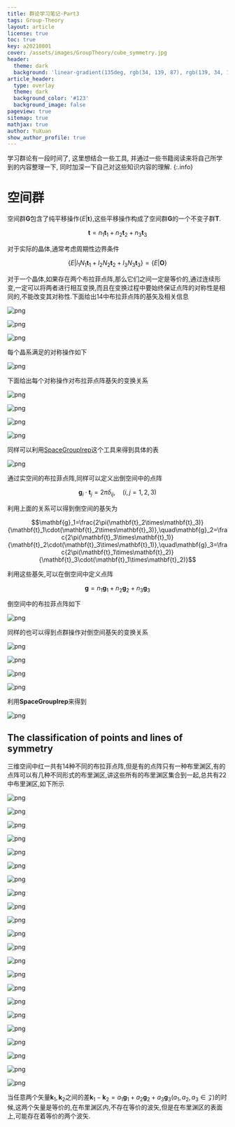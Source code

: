 ```yaml
---
title: 群论学习笔记-Part3
tags: Group-Theory
layout: article
license: true
toc: true
key: a20210801
cover: /assets/images/GroupTheory/cube_symmetry.jpg
header:
  theme: dark
  background: 'linear-gradient(135deg, rgb(34, 139, 87), rgb(139, 34, 139))'
article_header:
  type: overlay
  theme: dark
  background_color: '#123'
  background_image: false
pageview: true
sitemap: true
mathjax: true
author: YuXuan
show_author_profile: true
---
```

学习群论有一段时间了, 这里想结合一些工具, 并通过一些书籍阅读来将自己所学到的内容整理一下, 同时加深一下自己对这些知识内容的理解.
{:.info}
<!--more-->
# 空间群
空间群$\mathbf{G}$包含了纯平移操作$\{E\rvert\mathbf{t}\}$,这些平移操作构成了空间群$\mathbf{G}$的一个不变子群$\mathbf{T}$.

$$\mathbf{t}=n_1\mathbf{t}_1+n_2\mathbf{t}_2+n_3\mathbf{t}_3$$

对于实际的晶体,通常考虑周期性边界条件

$$\{E\rvert l_1N_1\mathbf{t}_1+l_2N_2\mathbf{t}_2+l_3N_3\mathbf{t}_3\}=\{E\rvert\mathbf{O}\}$$

对于一个晶体,如果存在两个布拉菲点阵,那么它们之间一定是等价的,通过连续形变,一定可以将两者进行相互变换,而且在变换过程中要始终保证点阵的对称性是相同的,不能改变其对称性.下面给出14中布拉菲点阵的基矢及相关信息

![png](/assets/images/GroupTheory/3-1.png)

![png](/assets/images/GroupTheory/3-2.png)

![png](/assets/images/GroupTheory/3-3.png)

每个晶系满足的对称操作如下

![png](/assets/images/GroupTheory/3-4.png)

下面给出每个对称操作对布拉菲点阵基矢的变换关系

![png](/assets/images/GroupTheory/3-5.png)

![png](/assets/images/GroupTheory/3-6.png)

![png](/assets/images/GroupTheory/3-7.png)

![png](/assets/images/GroupTheory/3-8.png)

同样可以利用[SpaceGroupIrep](https://github.com/goodluck1982/SpaceGroupIrep)这个工具来得到具体的表

![png](/assets/images/GroupTheory/3-9.png)

通过实空间的布拉菲点阵,同样可以定义出倒空间中的点阵

$$\mathbf{g}_i\cdot\mathbf{t}_j=2\pi\delta_{ij},\quad (i,j=1,2,3)$$

利用上面的关系可以得到倒空间的基矢为

$$\mathbf{g}_1=\frac{2\pi(\mathbf{t}_2\times\mathbf{t}_3)}{\mathbf{t}_1\cdot(\mathbf{t}_2\times\mathbf{t}_3)},\quad\mathbf{g}_2=\frac{2\pi(\mathbf{t}_3\times\mathbf{t}_1)}{\mathbf{t}_2\cdot(\mathbf{t}_3\times\mathbf{t}_1)},\quad\mathbf{g}_3=\frac{2\pi(\mathbf{t}_1\times\mathbf{t}_2)}{\mathbf{t}_3\cdot(\mathbf{t}_1\times\mathbf{t}_2)}$$

利用这些基矢,可以在倒空间中定义点阵

$$\mathbf{g}=n_1\mathbf{g}_1+n_2\mathbf{g}_2+n_3\mathbf{g}_3$$

倒空间中的布拉菲点阵如下

![png](/assets/images/GroupTheory/3-15.png)

同样的也可以得到点群操作对倒空间基矢的变换关系

![png](/assets/images/GroupTheory/3-10.png)

![png](/assets/images/GroupTheory/3-11.png)

![png](/assets/images/GroupTheory/3-12.png)

![png](/assets/images/GroupTheory/3-13.png)

利用**SpaceGroupIrep**来得到

![png](/assets/images/GroupTheory/3-14.png)

## The classification of points and lines of symmetry
三维空间中红一共有14种不同的布拉菲点阵,但是有的点阵只有一种布里渊区,有的点阵可以有几种不同形式的布里渊区,讲这些所有的布里渊区集合到一起,总共有22中布里渊区,如下所示

![png](/assets/images/GroupTheory/3-16.png)

![png](/assets/images/GroupTheory/3-17.png)

![png](/assets/images/GroupTheory/3-18.png)

![png](/assets/images/GroupTheory/3-19.png)

![png](/assets/images/GroupTheory/3-20.png)

![png](/assets/images/GroupTheory/3-21.png)

![png](/assets/images/GroupTheory/3-22.png)

![png](/assets/images/GroupTheory/3-23.png)

![png](/assets/images/GroupTheory/3-24.png)

![png](/assets/images/GroupTheory/3-25.png)

![png](/assets/images/GroupTheory/3-26.png)

![png](/assets/images/GroupTheory/3-27.png)

![png](/assets/images/GroupTheory/3-28.png)

![png](/assets/images/GroupTheory/3-29.png)

![png](/assets/images/GroupTheory/3-30.png)

![png](/assets/images/GroupTheory/3-31.png)

![png](/assets/images/GroupTheory/3-32.png)

![png](/assets/images/GroupTheory/3-33.png)

![png](/assets/images/GroupTheory/3-34.png)

![png](/assets/images/GroupTheory/3-35.png)

![png](/assets/images/GroupTheory/3-36.png)

![png](/assets/images/GroupTheory/3-37.png)

当任意两个矢量$\mathbf{k}_1,\mathbf{k}_2$之间的差$\mathbf{k}_1-\mathbf{k}_2=a_1\mathbf{g}_1+a_2\mathbf{g}_2+a_3\mathbf{g}_3(a_1,a_2,a_3\in\mathcal{Z})$的时候,这两个矢量是等价的,在布里渊区内,不存在等价的波矢,但是在布里渊区的表面上,可能存在着等价的两个波矢.













